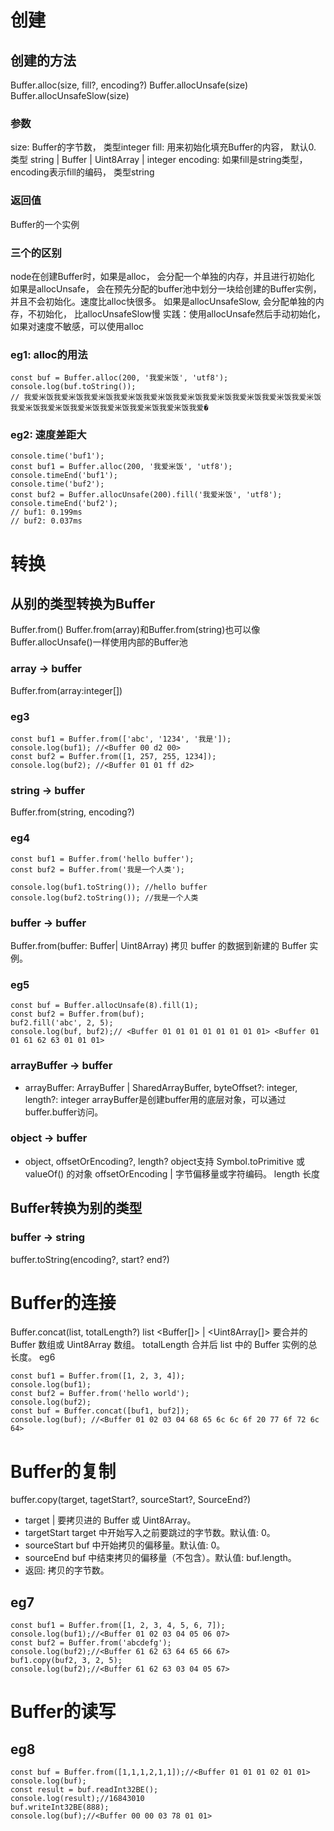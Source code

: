 # 创建
## 创建的方法
Buffer.alloc(size, fill?, encoding?) 
Buffer.allocUnsafe(size)
Buffer.allocUnsafeSlow(size)
### 参数
size: Buffer的字节数， 类型integer
fill: 用来初始化填充Buffer的内容， 默认0. 类型 string | Buffer | Uint8Array | integer
encoding: 如果fill是string类型，encoding表示fill的编码， 类型string
### 返回值
Buffer的一个实例
### 三个的区别
node在创建Buffer时，如果是alloc， 会分配一个单独的内存，并且进行初始化
如果是allocUnsafe， 会在预先分配的buffer池中划分一块给创建的Buffer实例，并且不会初始化。速度比alloc快很多。
如果是allocUnsafeSlow, 会分配单独的内存，不初始化， 比allocUnsafeSlow慢
实践：使用allocUnsafe然后手动初始化，如果对速度不敏感，可以使用alloc
### eg1: alloc的用法
```
const buf = Buffer.alloc(200, '我爱米饭', 'utf8');
console.log(buf.toString());
// 我爱米饭我爱米饭我爱米饭我爱米饭我爱米饭我爱米饭我爱米饭我爱米饭我爱米饭我爱米饭我爱米饭我爱米饭我爱米饭我爱米饭我爱米饭我爱米饭我爱�
```
### eg2: 速度差距大
```
console.time('buf1');
const buf1 = Buffer.alloc(200, '我爱米饭', 'utf8');
console.timeEnd('buf1');
console.time('buf2');
const buf2 = Buffer.allocUnsafe(200).fill('我爱米饭', 'utf8');
console.timeEnd('buf2');
// buf1: 0.199ms
// buf2: 0.037ms
```
# 转换
## 从别的类型转换为Buffer
Buffer.from()
Buffer.from(array)和Buffer.from(string)也可以像Buffer.allocUnsafe()一样使用内部的Buffer池
### array -> buffer
Buffer.from(array:integer[])
### eg3
```
const buf1 = Buffer.from(['abc', '1234', '我是']);
console.log(buf1); //<Buffer 00 d2 00>
const buf2 = Buffer.from([1, 257, 255, 1234]);
console.log(buf2); //<Buffer 01 01 ff d2>
``` 
### string -> buffer
Buffer.from(string, encoding?)
### eg4
```
const buf1 = Buffer.from('hello buffer');
const buf2 = Buffer.from('我是一个人类');

console.log(buf1.toString()); //hello buffer
console.log(buf2.toString()); //我是一个人类
```

### buffer -> buffer
Buffer.from(buffer:  Buffer| Uint8Array) 拷贝 buffer 的数据到新建的 Buffer 实例。
### eg5 
```
const buf = Buffer.allocUnsafe(8).fill(1);
const buf2 = Buffer.from(buf);
buf2.fill('abc', 2, 5);
console.log(buf, buf2);// <Buffer 01 01 01 01 01 01 01 01> <Buffer 01 01 61 62 63 01 01 01>
```
### arrayBuffer -> buffer
- arrayBuffer: ArrayBuffer | SharedArrayBuffer, byteOffset?: integer, length?: integer
arrayBuffer是创建buffer用的底层对象，可以通过buffer.buffer访问。

### object -> buffer
- object, offsetOrEncoding?, length?
object支持 Symbol.toPrimitive 或 valueOf() 的对象
offsetOrEncoding <integer> | <string> 字节偏移量或字符编码。
length <integer> 长度

## Buffer转换为别的类型
### buffer -> string
buffer.toString(encoding?, start? end?)

# Buffer的连接
Buffer.concat(list, totalLength?)
list <Buffer[]> | <Uint8Array[]> 要合并的 Buffer 数组或 Uint8Array 数组。
totalLength <integer> 合并后 list 中的 Buffer 实例的总长度。
eg6
```
const buf1 = Buffer.from([1, 2, 3, 4]);
console.log(buf1);
const buf2 = Buffer.from('hello world');
console.log(buf2);
const buf = Buffer.concat([buf1, buf2]);
console.log(buf); //<Buffer 01 02 03 04 68 65 6c 6c 6f 20 77 6f 72 6c 64>
```
# Buffer的复制
buffer.copy(target, tagetStart?, sourceStart?, SourceEnd?)
- target <Buffer> | <Uint8Array> 要拷贝进的 Buffer 或 Uint8Array。
- targetStart <integer> target 中开始写入之前要跳过的字节数。默认值: 0。
- sourceStart <integer> buf 中开始拷贝的偏移量。默认值: 0。
- sourceEnd <integer> buf 中结束拷贝的偏移量（不包含）。默认值: buf.length。
- 返回: <integer> 拷贝的字节数。
## eg7 
```
const buf1 = Buffer.from([1, 2, 3, 4, 5, 6, 7]);
console.log(buf1);//<Buffer 01 02 03 04 05 06 07>
const buf2 = Buffer.from('abcdefg');
console.log(buf2);//<Buffer 61 62 63 64 65 66 67>
buf1.copy(buf2, 3, 2, 5);
console.log(buf2);//<Buffer 61 62 63 03 04 05 67>
```

# Buffer的读写
## eg8
```
const buf = Buffer.from([1,1,1,2,1,1]);//<Buffer 01 01 01 02 01 01>
console.log(buf);
const result = buf.readInt32BE();
console.log(result);//16843010
buf.writeInt32BE(888);
console.log(buf);//<Buffer 00 00 03 78 01 01>
```

